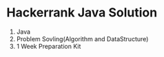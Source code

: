 
<h1> Hackerrank Java Solution</h1>
<ol>
<li>Java</li>
<li>Problem Sovling(Algorithm and DataStructure)</li>
<li>1 Week Preparation Kit</li>
</ol>
